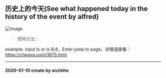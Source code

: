 ## 历史上的今天(See what happened today in the history of the event by alfred)
![image](https://github.com/anzhihe/Efficient-office/blob/master/today-in-history/history.gif)
> 使用方法：

example:  input ls or ls 6/4，Enter jump to page，详情请查看：https://chegva.com/3675.html

---
#### 2020-01-10 create by anzhihe
